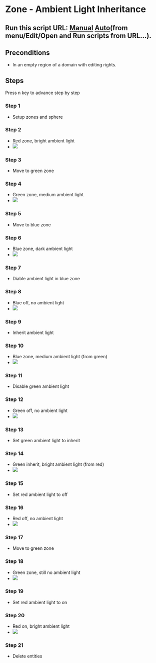 # Zone - Ambient Light Inheritance
## Run this script URL: [Manual](./test.js?raw=true)   [Auto](./testAuto.js?raw=true)(from menu/Edit/Open and Run scripts from URL...).

## Preconditions
- In an empty region of a domain with editing rights.

## Steps
Press n key to advance step by step

### Step 1
- Setup zones and sphere
### Step 2
- Red zone, bright ambient light
- ![](./ExpectedImage_00000.png)
### Step 3
- Move to green zone
### Step 4
- Green zone, medium ambient light
- ![](./ExpectedImage_00001.png)
### Step 5
- Move to blue zone
### Step 6
- Blue zone, dark ambient light
- ![](./ExpectedImage_00002.png)
### Step 7
- Diable ambient light in blue zone
### Step 8
- Blue off,  no ambient light
- ![](./ExpectedImage_00003.png)
### Step 9
- Inherit ambient light
### Step 10
- Blue zone, medium ambient light (from green)
- ![](./ExpectedImage_00004.png)
### Step 11
- Disable green ambient light
### Step 12
- Green off,  no ambient light
- ![](./ExpectedImage_00005.png)
### Step 13
- Set green ambient light to inherit
### Step 14
- Green inherit, bright ambient light (from red)
- ![](./ExpectedImage_00006.png)
### Step 15
- Set red ambient light to off
### Step 16
- Red off,  no ambient light
- ![](./ExpectedImage_00007.png)
### Step 17
- Move to green zone
### Step 18
- Green zone, still no ambient light
- ![](./ExpectedImage_00008.png)
### Step 19
- Set red ambient light to on
### Step 20
- Red on, bright ambient light
- ![](./ExpectedImage_00009.png)
### Step 21
- Delete entities
